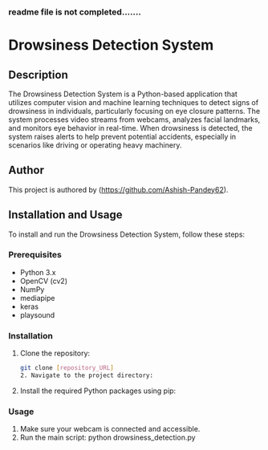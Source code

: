 ### readme file is not completed.......

# Drowsiness Detection System

## Description
The Drowsiness Detection System is a Python-based application that utilizes computer vision and machine learning techniques to detect signs of drowsiness in individuals, particularly focusing on eye closure patterns. The system processes video streams from webcams, analyzes facial landmarks, and monitors eye behavior in real-time. When drowsiness is detected, the system raises alerts to help prevent potential accidents, especially in scenarios like driving or operating heavy machinery.

## Author
This project is authored by (https://github.com/Ashish-Pandey62).

## Installation and Usage
To install and run the Drowsiness Detection System, follow these steps:

### Prerequisites
- Python 3.x
- OpenCV (cv2)
- NumPy
- mediapipe
- keras
- playsound

### Installation
1. Clone the repository:
   ```bash
   git clone [repository_URL]
   2. Navigate to the project directory:

3. Install the required Python packages using pip:

### Usage
1. Make sure your webcam is connected and accessible.
2. Run the main script:
python drowsiness_detection.py

